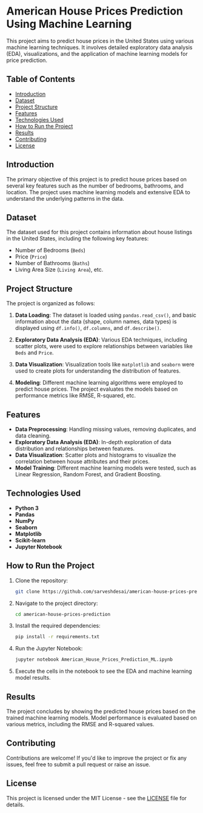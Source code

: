 
# American House Prices Prediction Using Machine Learning

This project aims to predict house prices in the United States using various machine learning techniques. It involves detailed exploratory data analysis (EDA), visualizations, and the application of machine learning models for price prediction.

## Table of Contents
- [Introduction](#introduction)
- [Dataset](#dataset)
- [Project Structure](#project-structure)
- [Features](#features)
- [Technologies Used](#technologies-used)
- [How to Run the Project](#how-to-run-the-project)
- [Results](#results)
- [Contributing](#contributing)
- [License](#license)

## Introduction

The primary objective of this project is to predict house prices based on several key features such as the number of bedrooms, bathrooms, and location. The project uses machine learning models and extensive EDA to understand the underlying patterns in the data.

## Dataset

The dataset used for this project contains information about house listings in the United States, including the following key features:
- Number of Bedrooms (`Beds`)
- Price (`Price`)
- Number of Bathrooms (`Baths`)
- Living Area Size (`Living Area`), etc.

## Project Structure

The project is organized as follows:

1. **Data Loading**: 
   The dataset is loaded using `pandas.read_csv()`, and basic information about the data (shape, column names, data types) is displayed using `df.info()`, `df.columns`, and `df.describe()`.

2. **Exploratory Data Analysis (EDA)**: 
   Various EDA techniques, including scatter plots, were used to explore relationships between variables like `Beds` and `Price`.

3. **Data Visualization**: 
   Visualization tools like `matplotlib` and `seaborn` were used to create plots for understanding the distribution of features.

4. **Modeling**:
   Different machine learning algorithms were employed to predict house prices. The project evaluates the models based on performance metrics like RMSE, R-squared, etc.

## Features

- **Data Preprocessing**: Handling missing values, removing duplicates, and data cleaning.
- **Exploratory Data Analysis (EDA)**: In-depth exploration of data distribution and relationships between features.
- **Data Visualization**: Scatter plots and histograms to visualize the correlation between house attributes and their prices.
- **Model Training**: Different machine learning models were tested, such as Linear Regression, Random Forest, and Gradient Boosting.

## Technologies Used

- **Python 3**
- **Pandas**
- **NumPy**
- **Seaborn**
- **Matplotlib**
- **Scikit-learn**
- **Jupyter Notebook**

## How to Run the Project

1. Clone the repository:
   ```bash
   git clone https://github.com/sarveshdesai/american-house-prices-prediction.git
   ```
   
2. Navigate to the project directory:
   ```bash
   cd american-house-prices-prediction
   ```
   
3. Install the required dependencies:
   ```bash
   pip install -r requirements.txt
   ```
   
4. Run the Jupyter Notebook:
   ```bash
   jupyter notebook American_House_Prices_Prediction_ML.ipynb
   ```

5. Execute the cells in the notebook to see the EDA and machine learning model results.

## Results

The project concludes by showing the predicted house prices based on the trained machine learning models. Model performance is evaluated based on various metrics, including the RMSE and R-squared values.

## Contributing

Contributions are welcome! If you'd like to improve the project or fix any issues, feel free to submit a pull request or raise an issue.

## License

This project is licensed under the MIT License - see the [LICENSE](LICENSE) file for details.
